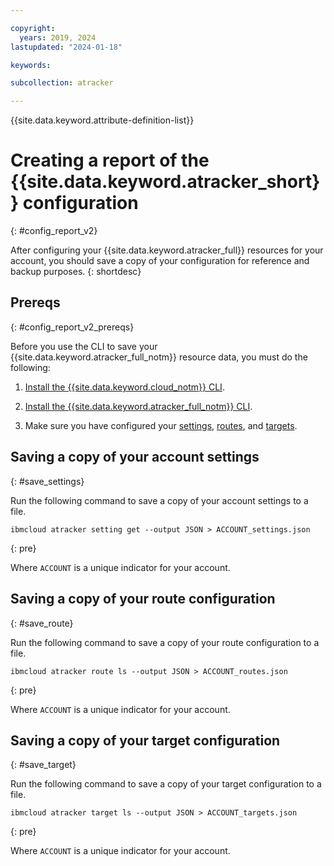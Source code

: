 ```yaml
---

copyright:
  years: 2019, 2024
lastupdated: "2024-01-18"

keywords:

subcollection: atracker

---
```


{{site.data.keyword.attribute-definition-list}}


# Creating a report of the {{site.data.keyword.atracker_short}} configuration
{: #config_report_v2}

After configuring your {{site.data.keyword.atracker_full}} resources for your account, you should save a copy of your configuration for reference and backup purposes.
{: shortdesc}

## Prereqs
{: #config_report_v2_prereqs}

Before you use the CLI to save your {{site.data.keyword.atracker_full_notm}} resource data, you must do the following:

1. [Install the {{site.data.keyword.cloud_notm}} CLI](/docs/cli?topic=cli-install-ibmcloud-cli).

2. [Install the {{site.data.keyword.atracker_full_notm}} CLI](/docs/atracker?topic=atracker-atracker-cli-config).

3. Make sure you have configured your [settings](/docs/atracker?topic=atracker-settings), [routes](/docs/atracker?topic=atracker-route_v2), and [targets](/docs/atracker?topic=atracker-atracker-resources&interface=cli#atracker-resources-targets).


## Saving a copy of your account settings
{: #save_settings}

Run the following command to save a copy of your account settings to a file.

```text
ibmcloud atracker setting get --output JSON > ACCOUNT_settings.json
```
{: pre}

Where `ACCOUNT` is a unique indicator for your account.

## Saving a copy of your route configuration
{: #save_route}

Run the following command to save a copy of your route configuration to a file.

```text
ibmcloud atracker route ls --output JSON > ACCOUNT_routes.json
```
{: pre}

Where `ACCOUNT` is a unique indicator for your account.

## Saving a copy of your target configuration
{: #save_target}

Run the following command to save a copy of your target configuration to a file.

```text
ibmcloud atracker target ls --output JSON > ACCOUNT_targets.json
```
{: pre}

Where `ACCOUNT` is a unique indicator for your account.
